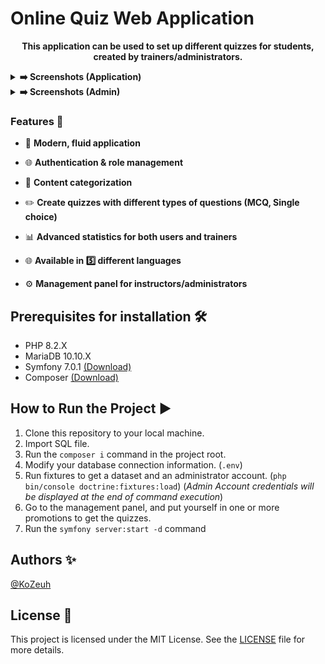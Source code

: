 # Online Quiz Web Application #

<p align="center">
   <strong>This application can be used to set up different quizzes for students, created by trainers/administrators.</strong>
</p>

<details>
  <summary><strong>➡️ Screenshots (Application)</strong></summary><br/>
  <img src="https://github.com/KoZeuh/Quiz-Project-ESGI/blob/main/screenshots/home_not_connected.png" width="280" target="_blank"/>
  <img src="https://github.com/KoZeuh/Quiz-Project-ESGI/blob/main/screenshots/login.png" width="280" target="_blank"/>
  <img src="https://github.com/KoZeuh/Quiz-Project-ESGI/blob/main/screenshots/register.png" width="280" target="_blank"/>
  <img src="https://github.com/KoZeuh/Quiz-Project-ESGI/blob/main/screenshots/home_connected_no_recent_quiz.png" width="280" target="_blank"/>
  <img src="https://github.com/KoZeuh/Quiz-Project-ESGI/blob/main/screenshots/profile.png" width="280" target="_blank"/>
  <img src="https://github.com/KoZeuh/Quiz-Project-ESGI/blob/main/screenshots/list_quiz.png" width="280" target="_blank"/>
  <img src="https://github.com/KoZeuh/Quiz-Project-ESGI/blob/main/screenshots/quiz_question.png" width="280" target="_blank"/>
  <img src="https://github.com/KoZeuh/Quiz-Project-ESGI/blob/main/screenshots/quiz_question_with_progressbar.png" width="280" target="_blank"/>
  <img src="https://github.com/KoZeuh/Quiz-Project-ESGI/blob/main/screenshots/quiz_result.png" width="280" target="_blank"/>
</details>

<details>
  <summary><strong>➡️ Screenshots (Admin)</strong></summary><br/>
  <img src="https://github.com/KoZeuh/Quiz-Project-ESGI/blob/main/screenshots/home_admin.png" width="280" target="_blank"/>
  <img src="https://github.com/KoZeuh/Quiz-Project-ESGI/blob/main/screenshots/stats_admin_list_promo.png" width="280" target="_blank"/>
  <img src="https://github.com/KoZeuh/Quiz-Project-ESGI/blob/main/screenshots/stats_admin_list_users.png" width="280" target="_blank"/>
</details>

### Features 🚀

- 🌌 **Modern, fluid application**

- 🌐 **Authentication & role management**

- 🔄 **Content categorization**

- ✏️ **Create quizzes with different types of questions (MCQ, Single choice)**

- 📊 **Advanced statistics for both users and trainers**

- 🌐 **Available in 5️⃣ different languages**

- ⚙️ **Management panel for instructors/administrators**
  

## Prerequisites for installation 🛠️

- PHP 8.2.X
- MariaDB 10.10.X
- Symfony 7.0.1 [(Download)](https://symfony.com/download)
- Composer [(Download)](https://getcomposer.org/download/)

## How to Run the Project ▶️

1. Clone this repository to your local machine.
2. Import SQL file.
3. Run the `composer i` command in the project root.
4. Modify your database connection information. (`.env`)
5. Run fixtures to get a dataset and an administrator account. (`php bin/console doctrine:fixtures:load`) (_Admin Account credentials will be displayed at the end of command execution_)
6. Go to the management panel, and put yourself in one or more promotions to get the quizzes.
7. Run the `symfony server:start -d` command

## Authors ✨

[@KoZeuh](https://github.com/KoZeuh)
  
## License 📄

This project is licensed under the MIT License. See the [LICENSE](LICENSE) file for more details.

